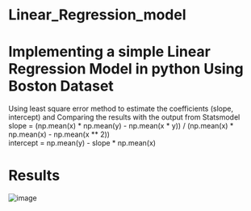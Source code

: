 # Linear_Regression_model
# Implementing a simple Linear Regression Model in python Using Boston Dataset
Using least square error method to estimate the coefficients (slope, intercept)
and Comparing the results with the output from Statsmodel
<br>
slope = (np.mean(x) * np.mean(y) - np.mean(x * y)) / (np.mean(x) * np.mean(x)  - np.mean(x ** 2))<br>
intercept = np.mean(y) - slope * np.mean(x)
# Results 
![image](https://user-images.githubusercontent.com/19196061/47968418-64647980-e072-11e8-9d97-02b834a27d85.png)

